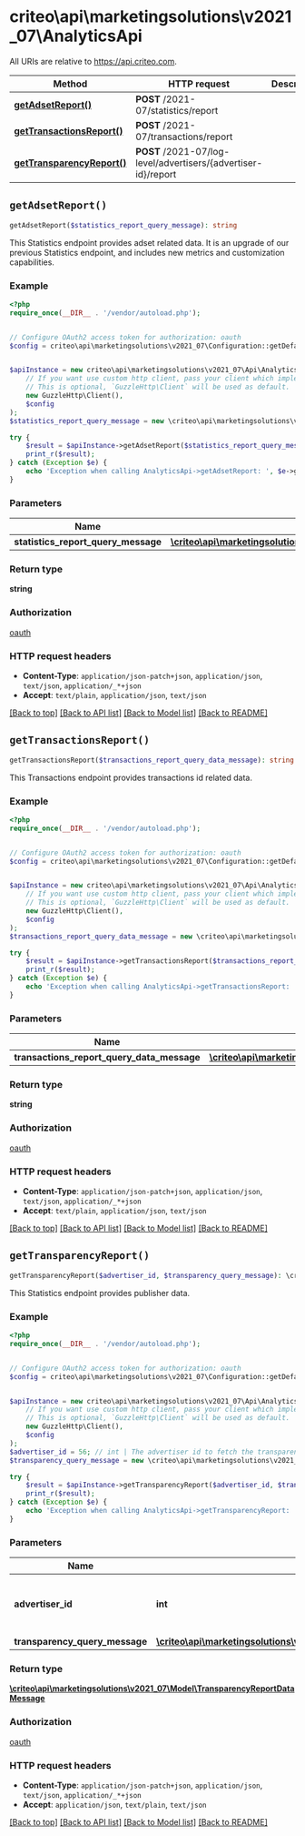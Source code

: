 # criteo\api\marketingsolutions\v2021_07\AnalyticsApi

All URIs are relative to https://api.criteo.com.

Method | HTTP request | Description
------------- | ------------- | -------------
[**getAdsetReport()**](AnalyticsApi.md#getAdsetReport) | **POST** /2021-07/statistics/report | 
[**getTransactionsReport()**](AnalyticsApi.md#getTransactionsReport) | **POST** /2021-07/transactions/report | 
[**getTransparencyReport()**](AnalyticsApi.md#getTransparencyReport) | **POST** /2021-07/log-level/advertisers/{advertiser-id}/report | 


## `getAdsetReport()`

```php
getAdsetReport($statistics_report_query_message): string
```



This Statistics endpoint provides adset related data. It is an upgrade of our previous Statistics endpoint, and includes new metrics and customization capabilities.

### Example

```php
<?php
require_once(__DIR__ . '/vendor/autoload.php');


// Configure OAuth2 access token for authorization: oauth
$config = criteo\api\marketingsolutions\v2021_07\Configuration::getDefaultConfiguration()->setAccessToken('YOUR_ACCESS_TOKEN');


$apiInstance = new criteo\api\marketingsolutions\v2021_07\Api\AnalyticsApi(
    // If you want use custom http client, pass your client which implements `GuzzleHttp\ClientInterface`.
    // This is optional, `GuzzleHttp\Client` will be used as default.
    new GuzzleHttp\Client(),
    $config
);
$statistics_report_query_message = new \criteo\api\marketingsolutions\v2021_07\Model\StatisticsReportQueryMessage(); // \criteo\api\marketingsolutions\v2021_07\Model\StatisticsReportQueryMessage

try {
    $result = $apiInstance->getAdsetReport($statistics_report_query_message);
    print_r($result);
} catch (Exception $e) {
    echo 'Exception when calling AnalyticsApi->getAdsetReport: ', $e->getMessage(), PHP_EOL;
}
```

### Parameters

Name | Type | Description  | Notes
------------- | ------------- | ------------- | -------------
 **statistics_report_query_message** | [**\criteo\api\marketingsolutions\v2021_07\Model\StatisticsReportQueryMessage**](../Model/StatisticsReportQueryMessage.md)|  | [optional]

### Return type

**string**

### Authorization

[oauth](../../README.md#oauth)

### HTTP request headers

- **Content-Type**: `application/json-patch+json`, `application/json`, `text/json`, `application/_*+json`
- **Accept**: `text/plain`, `application/json`, `text/json`

[[Back to top]](#) [[Back to API list]](../../README.md#endpoints)
[[Back to Model list]](../../README.md#models)
[[Back to README]](../../README.md)

## `getTransactionsReport()`

```php
getTransactionsReport($transactions_report_query_data_message): string
```



This Transactions endpoint provides transactions id related data.

### Example

```php
<?php
require_once(__DIR__ . '/vendor/autoload.php');


// Configure OAuth2 access token for authorization: oauth
$config = criteo\api\marketingsolutions\v2021_07\Configuration::getDefaultConfiguration()->setAccessToken('YOUR_ACCESS_TOKEN');


$apiInstance = new criteo\api\marketingsolutions\v2021_07\Api\AnalyticsApi(
    // If you want use custom http client, pass your client which implements `GuzzleHttp\ClientInterface`.
    // This is optional, `GuzzleHttp\Client` will be used as default.
    new GuzzleHttp\Client(),
    $config
);
$transactions_report_query_data_message = new \criteo\api\marketingsolutions\v2021_07\Model\TransactionsReportQueryDataMessage(); // \criteo\api\marketingsolutions\v2021_07\Model\TransactionsReportQueryDataMessage

try {
    $result = $apiInstance->getTransactionsReport($transactions_report_query_data_message);
    print_r($result);
} catch (Exception $e) {
    echo 'Exception when calling AnalyticsApi->getTransactionsReport: ', $e->getMessage(), PHP_EOL;
}
```

### Parameters

Name | Type | Description  | Notes
------------- | ------------- | ------------- | -------------
 **transactions_report_query_data_message** | [**\criteo\api\marketingsolutions\v2021_07\Model\TransactionsReportQueryDataMessage**](../Model/TransactionsReportQueryDataMessage.md)|  | [optional]

### Return type

**string**

### Authorization

[oauth](../../README.md#oauth)

### HTTP request headers

- **Content-Type**: `application/json-patch+json`, `application/json`, `text/json`, `application/_*+json`
- **Accept**: `text/plain`, `application/json`, `text/json`

[[Back to top]](#) [[Back to API list]](../../README.md#endpoints)
[[Back to Model list]](../../README.md#models)
[[Back to README]](../../README.md)

## `getTransparencyReport()`

```php
getTransparencyReport($advertiser_id, $transparency_query_message): \criteo\api\marketingsolutions\v2021_07\Model\TransparencyReportDataMessage
```



This Statistics endpoint provides publisher data.

### Example

```php
<?php
require_once(__DIR__ . '/vendor/autoload.php');


// Configure OAuth2 access token for authorization: oauth
$config = criteo\api\marketingsolutions\v2021_07\Configuration::getDefaultConfiguration()->setAccessToken('YOUR_ACCESS_TOKEN');


$apiInstance = new criteo\api\marketingsolutions\v2021_07\Api\AnalyticsApi(
    // If you want use custom http client, pass your client which implements `GuzzleHttp\ClientInterface`.
    // This is optional, `GuzzleHttp\Client` will be used as default.
    new GuzzleHttp\Client(),
    $config
);
$advertiser_id = 56; // int | The advertiser id to fetch the transparency data.
$transparency_query_message = new \criteo\api\marketingsolutions\v2021_07\Model\TransparencyQueryMessage(); // \criteo\api\marketingsolutions\v2021_07\Model\TransparencyQueryMessage

try {
    $result = $apiInstance->getTransparencyReport($advertiser_id, $transparency_query_message);
    print_r($result);
} catch (Exception $e) {
    echo 'Exception when calling AnalyticsApi->getTransparencyReport: ', $e->getMessage(), PHP_EOL;
}
```

### Parameters

Name | Type | Description  | Notes
------------- | ------------- | ------------- | -------------
 **advertiser_id** | **int**| The advertiser id to fetch the transparency data. |
 **transparency_query_message** | [**\criteo\api\marketingsolutions\v2021_07\Model\TransparencyQueryMessage**](../Model/TransparencyQueryMessage.md)|  | [optional]

### Return type

[**\criteo\api\marketingsolutions\v2021_07\Model\TransparencyReportDataMessage**](../Model/TransparencyReportDataMessage.md)

### Authorization

[oauth](../../README.md#oauth)

### HTTP request headers

- **Content-Type**: `application/json-patch+json`, `application/json`, `text/json`, `application/_*+json`
- **Accept**: `application/json`, `text/plain`, `text/json`

[[Back to top]](#) [[Back to API list]](../../README.md#endpoints)
[[Back to Model list]](../../README.md#models)
[[Back to README]](../../README.md)
